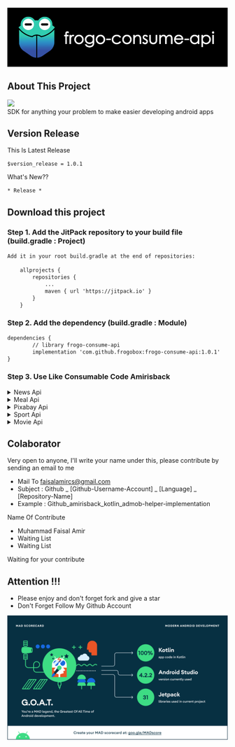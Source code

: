 ![ScreenShoot Apps](docs/image/ss_banner.png?raw=true)

## About This Project

[![](https://jitpack.io/v/frogobox/frogo-consume-api.svg?style=flat-square)](https://jitpack.io/#frogobox/frogo-consume-api) <br>
SDK for anything your problem to make easier developing android apps

## Version Release
This Is Latest Release

    $version_release = 1.0.1

What's New??

    * Release *

## Download this project

### Step 1. Add the JitPack repository to your build file (build.gradle : Project)
    
    Add it in your root build.gradle at the end of repositories:
    
    	allprojects {
    		repositories {
    			...
    			maven { url 'https://jitpack.io' }
    		}
    	}
      
### Step 2. Add the dependency (build.gradle : Module)
    
    dependencies {
            // library frogo-consume-api
            implementation 'com.github.frogobox:frogo-consume-api:1.0.1'
    }

### Step 3. Use Like Consumable Code Amirisback


<details><summary>News Api</summary>
#### About
Eliminates the method of retrieving json data using retrofit repeatedly. so this project has a set of functions to retrieve data without the need for fetching data using the retrofit of the API

#### Documentation The News API
https://newsapi.org/

#### Screenshoot Apps
| News API           |   Chuck Data 1               |   Chuck Data 2        |
|:------------------:|:----------------------------:|:---------------------:|
|<img width="200px" height="360px" src="docs/image/news/ss_main.png"> | <img width="200px" height="360px" src="docs/image/news/ss_chuck_1.png"> | <img width="200px" height="360px" src="docs/image/news/ss_chuck_2.png"> |

#### Declaration ConsumeNewsApi

	val consumeNewsApi = ConsumeNewsApi(NewsUrl.NEWS_API_KEY) // Your API_KEY
    consumeNewsApi.usingChuckInterceptor(this) // Using Chuck Interceptor
    consumeNewsApi.getTopHeadline( // Adding Base Parameter on main function
        null, 
        null,
        CATEGORY_HEALTH,
        COUNTRY_ID,
        null,
        null,
        object : FrogoResponseCallback<ArticleResponse> {
            override fun onSuccess(data: ArticleResponse) {
                // Your Ui or data
            }

            override fun onFailed(statusCode: Int, errorMessage: String?) {
                // Your failed to do
            }

            override fun onShowProgress() {
                // Your Progress Show
            }

            override fun onHideProgress() {
                // Your Progress Hide
            }

        })
	

#### Contant Value Category

    object NewsConstant {
    
        const val CATEGORY_BUSINESS = "business"
        const val CATEGORY_ENTERTAIMENT = "entertainment"
        const val CATEGORY_GENERAL = "general"
        const val CATEGORY_HEALTH = "health"
        const val CATEGORY_SCIENCE = "science"
        const val CATEGORY_SPORTS = "sports"
        const val CATEGORY_TECHNOLOGY = "technology"
    
    }

#### Function Main From This Project
    // Switch For Using Chuck Interceptor
    fun usingChuckInterceptor(context: Context)

    // Get Top Headline
    fun getTopHeadline(
        q: String?,
        sources: String?,
        category: String?,
        country: String?,
        pageSize: Int?,
        page: Int?,
        callback: FrogoResponseCallback<ArticleResponse>
    )

    // Get Everythings
    fun getEverythings(
        q: String?,
        from: String?,
        to: String?,
        qInTitle: String?,
        sources: String?,
        domains: String?,
        excludeDomains: String?,
        language: String?,
        sortBy: String?,
        pageSize: Int?,
        page: Int?,
        callback: FrogoResponseCallback<ArticleResponse>
    )

    // Get Sources
    fun getSources(
        language: String,
        country: String,
        category: String,
        callback: FrogoResponseCallback<SourceResponse>
    )
</details>

<details><summary>Meal Api</summary>
    
</details>

<details><summary>Pixabay Api</summary>
    
</details>

<details><summary>Sport Api</summary>

#### About
Eliminates the method of retrieving json data using retrofit repeatedly. so this project has a set of functions to retrieve data without the need for fetching data using the retrofit of the API

#### Documentation THE SPORT DB API
https://www.thesportsdb.com/api.php

#### Screenshoot Apps

| The Sport DB API   |   Chuck Data 1               |   Chuck Data 2        |
|:------------------:|:----------------------------:|:---------------------:|
|<img width="200px" height="360px" src="docs/image/sport/ss_main.png"> | <img width="200px" height="360px" src="docs/image/sport/ss_chuck_1.png"> | <img width="200px" height="360px" src="docs/image/sport/ss_chuck_2.png"> |

    
#### Declaration ConsumeTheSportDbApi

	val consumeTheSportDbApi = ConsumeTheSportDbApi("1") // "1" is API KEY
	
	consumeTheSportDbApi.usingChuckInterceptor(this) // This is Code Chuck Interceptor
	
    consumeTheSportDbApi.searchForPlayerByName(
        "Danny Welbeck",
        object : FrogoResponseCallback<Players> {
            override fun onSuccess(data: Players) {
                
                // * PLACE YOUR CODE HERE FOR UI / ARRAYLIST *

            }

            override fun onFailed(statusCode: Int, errorMessage: String?) {
                // failed result
            }

            override fun onShowProgress() {
                // showing your progress view
            }

            override fun onHideProgress() {
                // hiding your progress view
            }
        })



#### Function Main From This Project

    // Switch For Using Chuck Interceptor
    fun usingChuckInterceptor(context: Context)

    // Search for team by name
    fun searchForTeamByName(teamName: String?, sportResultCallback: FrogoResponseCallback<Teams>)

    // Search for team short code
    fun searchForTeamByShortCode(shortCode: String?, sportResultCallback: FrogoResponseCallback<Teams>)

    // Search for all players from team *Patreon ONLY*
    fun searchForAllPlayer(teamName: String?, sportResultCallback: FrogoResponseCallback<Players>)

    // Search for players by player name
    fun searchForPlayer(playerName: String?, sportResultCallback: FrogoResponseCallback<Players>)

    // Search for players by player name and team name
    fun searchForPlayer(playerName: String?, teamName: String?, sportResultCallback: FrogoResponseCallback<Players>)

    // Search for event by event name
    fun searchForEvent(eventName: String?, sportResultCallback: FrogoResponseCallback<Events>)

    // Search For event by event name and season
    fun searchForEvent(eventName: String?, season: String?, sportResultCallback: FrogoResponseCallback<Events>)

    // Search for event by event file name
    fun searchForEventFileName(eventFileName: String?, sportResultCallback: FrogoResponseCallback<Events>)

    // List all sports
    fun getAllSports(sportResultCallback: FrogoResponseCallback<Sports>)

    // List all leagues
    fun getAllLeagues(sportResultCallback: FrogoResponseCallback<Leagues>)

    // List all Leagues in a country
    fun searchAllLeagues(countryName: String?, sportResultCallback: FrogoResponseCallback<Countrys>)

    // List all Leagues in a country specific by sport
    fun searchAllLeagues(countryName: String?, sportName: String?, sportResultCallback: FrogoResponseCallback<Countrys>)

    // List all Seasons in a League
    fun searchAllSeasons(idTeam: String?, sportResultCallback: FrogoResponseCallback<Seasons>)

    // List all Teams in a League
    fun searchAllTeam(league: String?, sportResultCallback: FrogoResponseCallback<Teams>)

    // List all Teams in Sportname & Country Name
    fun searchAllTeam(sportName: String?, countryName: String?, sportResultCallback: FrogoResponseCallback<Teams>)

    // List All teams details in a league by Id
    fun lookupAllTeam(idLeague: String?, sportResultCallback: FrogoResponseCallback<Teams>)

    // List All players in a team by Team Id *Patreon ONLY*
    fun lookupAllPlayer(idTeam: String?, sportResultCallback: FrogoResponseCallback<Players>)

    // List all users loved teams and players
    fun searchLoves(userName: String?, sportResultCallback: FrogoResponseCallback<Users>)

    // League Details by Id
    fun lookupLeagues(idLeague: String?, sportResultCallback: FrogoResponseCallback<Leagues>)

    // Team Details by Id
    fun lookupTeam(idTeam: String?, sportResultCallback: FrogoResponseCallback<Teams>)

    // Player Details by Id
    fun lookupPlayer(idPlayer: String?, sportResultCallback: FrogoResponseCallback<Players>)

    // Event Details by Id
    fun lookupEvent(idEvent: String?, sportResultCallback: FrogoResponseCallback<Events>)

    // Player Honours by Player Id
    fun lookupHonour(idPlayer: String?, sportResultCallback: FrogoResponseCallback<Honors>)

    // Player Former Teams by Player Id
    fun lookupFormerTeam(idPlayer: String?, sportResultCallback: FrogoResponseCallback<FormerTeams>)

    // Player Contracts by Player Id
    fun lookupContract(idPlayer: String?, sportResultCallback: FrogoResponseCallback<Contracts>)

    // Lookup Table by League ID and Season
    fun lookupTable(idLeague: String?, season: String?, sportResultCallback: FrogoResponseCallback<Tables>)

    // Next 5 Events by Team Id
    fun eventsNext(idTeam: String?, sportResultCallback: FrogoResponseCallback<Events>)

    // Next 15 Events by League Id
    fun eventsNextLeague(idLeague: String?, sportResultCallback: FrogoResponseCallback<Events>)

    // Last 5 Events by Team Id
    fun eventsLast(idTeam: String?, sportResultCallback: FrogoResponseCallback<Results>)

    // Last 15 Events by League Id
    fun eventsPastLeague(idLeague: String?, sportResultCallback: FrogoResponseCallback<Events>)

    // Events in a specific round by league id/round/season
    fun eventsRound(idLeague: String?, round: String?, season: String?, sportResultCallback: FrogoResponseCallback<Events>)

    // All events in specific league by season (Free tier limited to 200 events)
    fun eventsSeason(idLeague: String?, season: String?, sportResultCallback: FrogoResponseCallback<Events>)

    
</details>

<details><summary>Movie Api</summary>
    
</details>

## Colaborator
Very open to anyone, I'll write your name under this, please contribute by sending an email to me

- Mail To faisalamircs@gmail.com
- Subject : Github _ [Github-Username-Account] _ [Language] _ [Repository-Name]
- Example : Github_amirisback_kotlin_admob-helper-implementation

Name Of Contribute
- Muhammad Faisal Amir
- Waiting List
- Waiting List

Waiting for your contribute

## Attention !!!
- Please enjoy and don't forget fork and give a star
- Don't Forget Follow My Github Account

![ScreenShoot Apps](docs/image/mad_score.png?raw=true)
